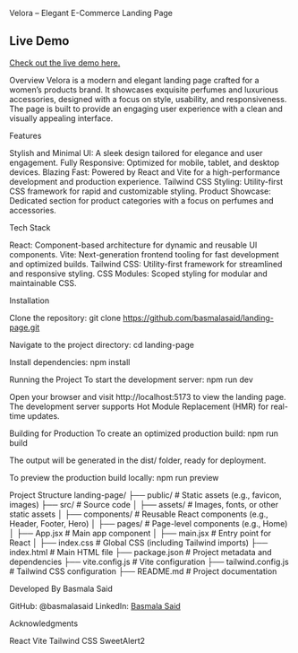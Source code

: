 Velora – Elegant E-Commerce Landing Page
## Live Demo
[Check out the live demo here.](https://landing-velora.vercel.app/#)

Overview
Velora is a modern and elegant landing page crafted for a women’s products brand. It showcases exquisite perfumes and luxurious accessories, designed with a focus on style, usability, and responsiveness. The page is built to provide an engaging user experience with a clean and visually appealing interface.

Features

Stylish and Minimal UI: A sleek design tailored for elegance and user engagement.
Fully Responsive: Optimized for mobile, tablet, and desktop devices.
Blazing Fast: Powered by React and Vite for a high-performance development and production experience.
Tailwind CSS Styling: Utility-first CSS framework for rapid and customizable styling.
Product Showcase: Dedicated section for product categories with a focus on perfumes and accessories.


Tech Stack

React: Component-based architecture for dynamic and reusable UI components.
Vite: Next-generation frontend tooling for fast development and optimized builds.
Tailwind CSS: Utility-first framework for streamlined and responsive styling.
CSS Modules: Scoped styling for modular and maintainable CSS.


Installation

Clone the repository:
git clone https://github.com/basmalasaid/landing-page.git


Navigate to the project directory:
cd landing-page


Install dependencies:
npm install




Running the Project
To start the development server:
npm run dev


Open your browser and visit http://localhost:5173 to view the landing page.
The development server supports Hot Module Replacement (HMR) for real-time updates.


Building for Production
To create an optimized production build:
npm run build


The output will be generated in the dist/ folder, ready for deployment.

To preview the production build locally:
npm run preview




Project Structure
landing-page/
├── public/                # Static assets (e.g., favicon, images)
├── src/                   # Source code
│   ├── assets/            # Images, fonts, or other static assets
│   ├── components/        # Reusable React components (e.g., Header, Footer, Hero)
│   ├── pages/             # Page-level components (e.g., Home)
│   ├── App.jsx            # Main app component
│   ├── main.jsx           # Entry point for React
│   ├── index.css          # Global CSS (including Tailwind imports)
├── index.html             # Main HTML file
├── package.json           # Project metadata and dependencies
├── vite.config.js         # Vite configuration
├── tailwind.config.js     # Tailwind CSS configuration
├── README.md              # Project documentation


Developed By
Basmala Said

GitHub: @basmalasaid
LinkedIn: [Basmala Said](https://www.linkedin.com/in/basmala-said/)


Acknowledgments

React
Vite
Tailwind CSS
SweetAlert2
